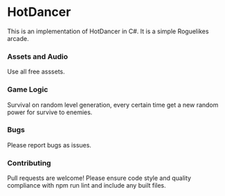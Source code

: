 # HotDancer


This is an implementation of HotDancer in C#. It is a simple Roguelikes arcade.
### Assets and Audio

Use all free asssets.

### Game Logic

Survival on random level generation, every certain time get a new random power for survive to enemies. 

### Bugs

Please report bugs as issues.

### Contributing
Pull requests are welcome! Please ensure code style and quality compliance with npm run lint and include any built files.
